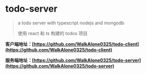 # todo-server

> a todo server with typescript nodejs and mongodb
>
> 使用 react 和 ts 构建的 todos 项目

**客户端地址：[https://github.com/WalkAlone0325/todo-client](https://github.com/WalkAlone0325/todo-client)**

**服务端地址：[https://github.com/WalkAlone0325/todo-server](https://github.com/WalkAlone0325/todo-server)**
